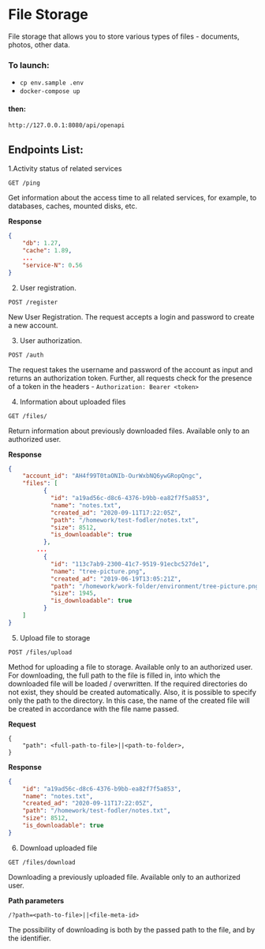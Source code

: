 # File Storage

File storage that allows you to store various types of files - documents, photos, other data.

### To launch:
- `cp env.sample .env`
- `docker-compose up`
#### then:
`http://127.0.0.1:8080/api/openapi`

## Endpoints List:

1.Activity status of related services

```
GET /ping
```
Get information about the access time to all related services, for example, to databases, caches, mounted disks, etc.

**Response**
```json
{
    "db": 1.27,
    "cache": 1.89,
    ...
    "service-N": 0.56
}
```

2. User registration.

```
POST /register
```
New User Registration. The request accepts a login and password to create a new account.


3. User authorization.

```
POST /auth
```
The request takes the username and password of the account as input and returns an authorization token. Further, all requests check for the presence of a token in the headers - `Authorization: Bearer <token>`


4. Information about uploaded files

```
GET /files/
```
Return information about previously downloaded files. Available only to an authorized user.

**Response**
```json
{
    "account_id": "AH4f99T0taONIb-OurWxbNQ6ywGRopQngc",
    "files": [
          {
            "id": "a19ad56c-d8c6-4376-b9bb-ea82f7f5a853",
            "name": "notes.txt",
            "created_ad": "2020-09-11T17:22:05Z",
            "path": "/homework/test-fodler/notes.txt",
            "size": 8512,
            "is_downloadable": true
          },
        ...
          {
            "id": "113c7ab9-2300-41c7-9519-91ecbc527de1",
            "name": "tree-picture.png",
            "created_ad": "2019-06-19T13:05:21Z",
            "path": "/homework/work-folder/environment/tree-picture.png",
            "size": 1945,
            "is_downloadable": true
          }
    ]
}
```


5. Upload file to storage

```
POST /files/upload
```
Method for uploading a file to storage. Available only to an authorized user.
For downloading, the full path to the file is filled in, into which the downloaded file will be loaded / overwritten. If the required directories do not exist, they should be created automatically.
Also, it is possible to specify only the path to the directory. In this case, the name of the created file will be created in accordance with the file name passed.

**Request**
```
{
    "path": <full-path-to-file>||<path-to-folder>,
}
```

**Response**
```json
{
    "id": "a19ad56c-d8c6-4376-b9bb-ea82f7f5a853",
    "name": "notes.txt",
    "created_ad": "2020-09-11T17:22:05Z",
    "path": "/homework/test-fodler/notes.txt",
    "size": 8512,
    "is_downloadable": true
}
```


6. Download uploaded file

```
GET /files/download
```
Downloading a previously uploaded file. Available only to an authorized user.

**Path parameters**
```
/?path=<path-to-file>||<file-meta-id>
```
The possibility of downloading is both by the passed path to the file, and by the identifier.

</details>

